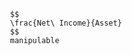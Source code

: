 
                    $$
                    \frac{Net\ Income}{Asset}
                    $$
                    manipulable